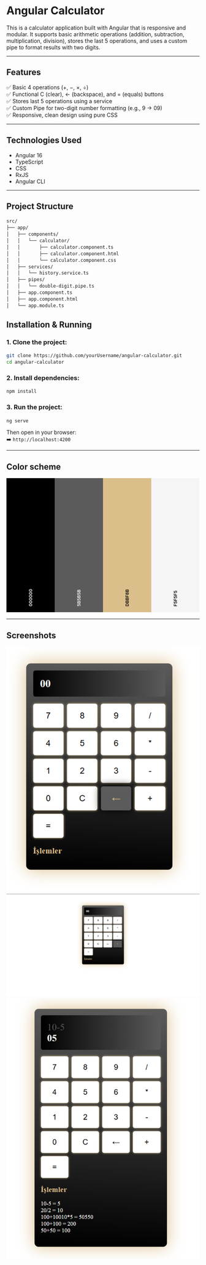 #  Angular Calculator

This is a calculator application built with Angular that is responsive and modular. It supports basic arithmetic operations (addition, subtraction, multiplication, division), stores the last 5 operations, and uses a custom pipe to format results with two digits.

---

##  Features

✅ Basic 4 operations (+, −, ×, ÷)  
✅ Functional C (clear), ← (backspace), and = (equals) buttons  
✅ Stores last 5 operations using a service  
✅ Custom Pipe for two-digit number formatting (e.g., 9 → 09)  
✅ Responsive, clean design using pure CSS  

---

##  Technologies Used

- Angular 16
- TypeScript
- CSS
- RxJS 
- Angular CLI

---

## Project Structure

```sh
src/
├── app/
│   ├── components/
│   │   └── calculator/
│   │       ├── calculator.component.ts
│   │       ├── calculator.component.html
│   │       └── calculator.component.css
│   ├── services/
│   │   └── history.service.ts
│   ├── pipes/
│   │   └── double-digit.pipe.ts
│   ├── app.component.ts
│   ├── app.component.html
│   └── app.module.ts

```

##  Installation & Running

### 1. Clone the project:

```bash
git clone https://github.com/yourUsername/angular-calculator.git
cd angular-calculator
```


### 2. Install dependencies:

```bash
npm install
```

### 3. Run the project:

```bash
ng serve
```

Then open in your browser:  
➡️ `http://localhost:4200`

---

## Color scheme

![color shaeme](screenshots/color.png)

---
## Screenshots

![Screenshot1](screenshots/Screenshot1.png)
![Screenshot2](screenshots/Screenshot2.png)
![Screenshot3](screenshots/Screenshot3.png)

